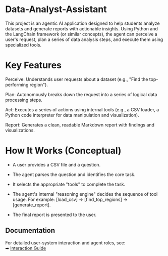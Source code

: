 # Data-Analyst-Assistant
This project is an agentic AI application designed to help students analyze datasets and generate reports with actionable insights. Using Python and the LangChain framework (or similar concepts), the agent can perceive a user's request, plan a series of data analysis steps, and execute them using specialized tools.

# Key Features
Perceive: Understands user requests about a dataset (e.g., "Find the top-performing region").

Plan: Autonomously breaks down the request into a series of logical data processing steps.

Act: Executes a series of actions using internal tools (e.g., a CSV loader, a Python code interpreter for data manipulation and visualization).

Report: Generates a clean, readable Markdown report with findings and visualizations.

# How It Works (Conceptual)
- A user provides a CSV file and a question.

- The agent parses the question and identifies the core task.

- It selects the appropriate "tools" to complete the task.

- The agent's internal "reasoning engine" decides the sequence of tool usage. For example: [load_csv] -> [find_top_regions] -> [generate_report].

- The final report is presented to the user.

## Documentation

For detailed user-system interaction and agent roles, see:  
➡ [Interaction Guide](docs/Interaction.md)
